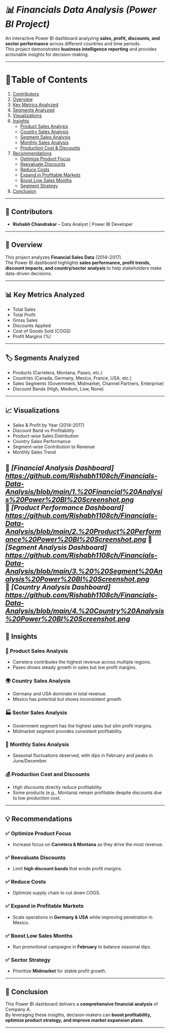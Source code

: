 # ***📊 Financials Data Analysis (Power BI Project)***

An interactive Power BI dashboard analyzing **sales, profit, discounts, and sector performance** across different countries and time periods.  
This project demonstrates **business intelligence reporting** and provides actionable insights for decision-making.  

---

# 📑Table of Contents
1. [Contributors](#-contributors)  
2. [Overview](#-overview)  
3. [Key Metrics Analyzed](#-key-metrics-analyzed)  
4. [Segments Analyzed](#-segments-analyzed)  
5. [Visualizations](#-visualizations)  
6. [Insights](#-insights)  
   - [Product Sales Analysis](#-product-sales-analysis)  
   - [Country Sales Analysis](#-country-sales-analysis)  
   - [Segment Sales Analysis](#-sector-sales-analysis)  
   - [Monthly Sales Analysis](#-monthly-sales-analysis)  
   - [Production Cost & Discounts](#-production-cost-and-discounts)  
7. [Recommendations](#-recommendations)  
   - [Optimize Product Focus](#-optimize-product-focus)  
   - [Reevaluate Discounts](#-reevaluate-discounts)  
   - [Reduce Costs](#-reduce-costs)  
   - [Expand in Profitable Markets](#-expand-in-profitable-markets)  
   - [Boost Low Sales Months](#-boost-low-sales-months)  
   - [Segment Strategy](#-sector-strategy)  
8. [Conclusion](#-conclusion)  

---

## 👥 Contributors
- **Rishabh Chandrakar** – Data Analyst | Power BI Developer  

---

## 📌 Overview
This project analyzes **Financial Sales Data** (2014–2017).  
The Power BI dashboard highlights **sales performance, profit trends, discount impacts, and country/sector analysis** to help stakeholders make data-driven decisions.  

---

## 📊 Key Metrics Analyzed
- Total Sales  
- Total Profit  
- Gross Sales  
- Discounts Applied  
- Cost of Goods Sold (COGS)  
- Profit Margins (%)  

---

## 🏷️ Segments Analyzed
- Products (Carretera, Montana, Paseo, etc.)  
- Countries (Canada, Germany, Mexico, France, USA, etc.)  
- Sales Segments (Government, Midmarket, Channel Partners, Enterprise)  
- Discount Bands (High, Medium, Low, None)  

---

## 📈 Visualizations
- Sales & Profit by Year (2014–2017)  
- Discount Band vs Profitability  
- Product-wise Sales Distribution  
- Country Sales Performance  
- Segment-wise Contribution to Revenue  
- Monthly Sales Trend  

📸 *[Financial Analysis Dashboard] https://github.com/Rishabh1108ch/Financials-Data-Analysis/blob/main/1.%20Financial%20Analysis%20Power%20BI%20Screenshot.png*  
📸 *[Product Performance Dashboard] https://github.com/Rishabh1108ch/Financials-Data-Analysis/blob/main/2.%20Product%20Performance%20Power%20BI%20Screenshot.png* 
📸 *[Segment Analysis Dashboard] https://github.com/Rishabh1108ch/Financials-Data-Analysis/blob/main/3.%20%20Segment%20Analysis%20Power%20BI%20Screenshot.png*  
📸 *[Country Analysis Dashboard] https://github.com/Rishabh1108ch/Financials-Data-Analysis/blob/main/4.%20Country%20Analysis%20Power%20BI%20Screenshot.png*  
---

## 🔎 Insights

### 🛒 Product Sales Analysis
- Carretera contributes the highest revenue across multiple regions.  
- Paseo shows steady growth in sales but low profit margins.  

### 🌍 Country Sales Analysis
- Germany and USA dominate in total revenue.  
- Mexico has potential but shows inconsistent growth.  

### 🏭 Sector Sales Analysis
- Government segment has the highest sales but slim profit margins.  
- Midmarket segment provides consistent profitability.  

### 📆 Monthly Sales Analysis
- Seasonal fluctuations observed, with dips in February and peaks in June/December.  

### 💰 Production Cost and Discounts
- High discounts directly reduce profitability.  
- Some products (e.g., Montana) remain profitable despite discounts due to low production cost.  

---

## 💡 Recommendations

### ✅ Optimize Product Focus
- Increase focus on **Carretera & Montana** as they drive the most revenue.  

### ✅ Reevaluate Discounts
- Limit **high discount bands** that erode profit margins.  

### ✅ Reduce Costs
- Optimize supply chain to cut down COGS.  

### ✅ Expand in Profitable Markets
- Scale operations in **Germany & USA** while improving penetration in Mexico.  

### ✅ Boost Low Sales Months
- Run promotional campaigns in **February** to balance seasonal dips.  

### ✅ Sector Strategy
- Prioritize **Midmarket** for stable profit growth.  

---

## 🏁 Conclusion
This Power BI dashboard delivers a **comprehensive financial analysis** of Company A.  
By leveraging these insights, decision-makers can **boost profitability, optimize product strategy, and improve market expansion plans**.  

---
